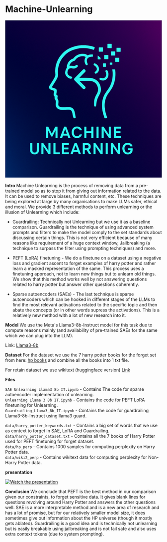 # Machine-Unlearning

![Logo](media/Logo.png)

**Intro**
Machine Unlearning is the process of removing data from a pre-trained model so as to stop it from giving out information related to the data. It can be used to remove biases, harmful content, etc. These techniques are being explored at large by many organisations to make LLMs safer, ethical and moral. We provide 3 different methods to perform unlearning or the illusion of Unlearning which include:

- Guardrailing: Technically not Unlearning but we use it as a baseline comparison. Guardrailing is the technique of using advanced system prompts and filters to make the model comply to the set standards about discussing certain things. This is not very efficient because of many reasons like requirement of a huge context window, Jailbreaking (a technique to surpass the filter using prompting techniques) and more.

- PEFT (LoRA) finetuning - We do a finetune on a dataset using a negative loss and gradient ascent to forget examples of harry potter and rather learn a masked representation of the same. This process uses a finetuning approach, not to learn new things but to unlearn old things. We show that this method works well by not answering questions related to harry potter but answer other questions coherently.

- Sparse autoencoders (SAEs) - The last technique is sparse autoencoders which can be hooked in different stages of the LLMs to find the most relevant activations related to the specific topic and then abate the concepts (or in other words supress the activations). This is a relatively new method with a lot of new research into it.


**Model**
We use the Meta's Llama3-8b-Instruct model for this task due to compute reasons mainly (and availability of pre-trained SAEs for the same which we can plug into the LLM).

Link: [Llama3-8b](https://huggingface.co/meta-llama/Meta-Llama-3-8B-Instruct)

**Dataset**
For the dataset we use the 7 harry potter books for the forget set from here: [hp books](https://www.kaggle.com/datasets/shubhammaindola/harry-potter-books) and combine all the books into 1 txt file.

For retain dataset we use wikitext (huggingface version) [Link](https://huggingface.co/datasets/Salesforce/wikitext/viewer/wikitext-103-v1)

**Files**

```SAE Unlearning Llama3 8b IT.ipynb``` - Contains The code for sparse autoencoder implementation of unlearning. <br>
```Unlearning Llama 3 8b IT.ipynb``` - Contains the code for PEFT LoRA finetuning for Unlearning.<br>
```Guardrailing_Llama3_8b_IT.ipynb``` - Contains the code for guardrailing Llama3-8b-Instruct using llama3 guard. <br>

```data/harry_potter_keywords.txt``` - Contains a big set of words that we use as context to forget in SAE, LoRA and Guardrailing.<br>
```data/harry_potter_dataset.txt``` - Contains all the 7 books of Harry Potter used for PEFT finetuning for forget dataset.<br>
```data/hp_perp``` - Contains 1000 samples for computing perplexity on Harry Potter data.<br>
```data/wiki2_perp``` - Contains wikitext data for computing perplexity for Non-Harry Potter data.<br>

**presentation**

[![Watch the presentation](media/vid.png)](https://youtu.be/TJTNndfGlSM)

**Conclusion**
We conclude that PEFT is the best method in our comparison given our constraints, to forget sensitive data. It gives blank lines for questions revolving around Harry Potter and answers the other questions well. SAE is a more interpretable method and is a new area of research and has a lot of promise, but for our relatively smaller model size, it does sometimes give out information about the HP universe (though it mostly gets ablated). Guardrailing is a good idea and is technically not unlearning but is easily breakable using jailbreaking and is not fail safe and also uses extra context tokens (due to system prompting).
